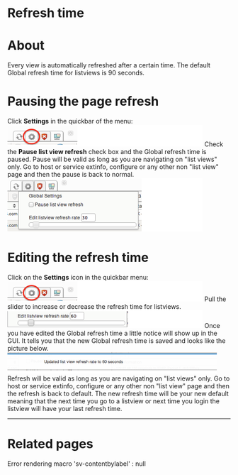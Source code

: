 # Refresh time

# About

Every view is automatically refreshed after a certain time.
The default Global refresh time for listviews is 90 seconds.

# Pausing the page refresh

Click **Settings** in the quickbar of the menu:
 ![](attachments/16482312/16679030.png)
 Check the **Pause list view refresh** check box and the Global refresh time is paused. Pause will be valid as long as you are navigating on "list views" only. Go to host or service extinfo, configure or any other non "list view" page and then the pause is back to normal.
 ![](attachments/16482312/16679027.png)

# Editing the refresh time

Click on the **Settings** icon in the quickbar menu:
 ![](attachments/16482312/16679028.png)
 Pull the slider to increase or decrease the refresh time for listviews.
![](attachments/16482312/16679025.png)
 Once you have edited the Global refresh time a little notice will show up in the GUI. It tells you that the new Global refresh time is saved and looks like the picture below.
 ![](attachments/16482312/16679026.png)
 Refresh will be valid as long as you are navigating on "list views" only. Go to host or service extinfo, configure or any other non "list view" page and then the refresh is back to default.
 The new refresh time will be your new default meaning that the next time you go to a listview or next time you login the listview will have your last refresh time.

* * * * *

# Related pages

Error rendering macro 'sv-contentbylabel' : null
